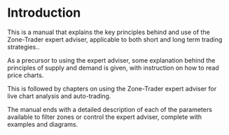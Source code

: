 # Introduction

This is a manual that explains the key principles behind and use of the Zone-Trader expert adviser, applicable to both short and long term trading strategies..

As a precursor to using the expert adviser, some explanation behind the principles of supply and demand is given, with instruction on  how to read price charts.

This is followed by chapters on using the  Zone-Trader expert adviser for live chart analysis and auto-trading.

The manual ends with a detailed description of each of the parameters available to filter zones or control the expert adviser, complete with examples and diagrams.


